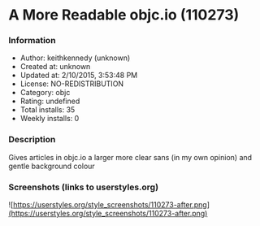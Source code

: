 # A More Readable objc.io (110273)

### Information
- Author: keithkennedy (unknown)
- Created at: unknown
- Updated at: 2/10/2015, 3:53:48 PM
- License: NO-REDISTRIBUTION
- Category: objc
- Rating: undefined
- Total installs: 35
- Weekly installs: 0


### Description
Gives articles in objc.io a larger more clear sans (in my own opinion) and gentle background colour


### Screenshots (links to userstyles.org)
![https://userstyles.org/style_screenshots/110273-after.png](https://userstyles.org/style_screenshots/110273-after.png)


